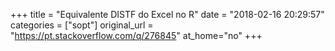 +++
title = "Equivalente DISTF do Excel no R"
date = "2018-02-16 20:29:57"
categories = ["sopt"]
original_url = "https://pt.stackoverflow.com/q/276845"
at_home="no"
+++

